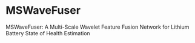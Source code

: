 # MSWaveFuser
MSWaveFuser: A Multi-Scale Wavelet Feature Fusion Network for Lithium Battery State of Health Estimation
